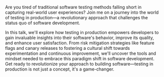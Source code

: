 Are you tired of traditional software testing methods falling short in capturing real-world user experiences?
Join me on a journey into the world of testing in production—a revolutionary approach that challenges the status quo of software development.

In this talk, we'll explore how testing in production empowers developers to gain invaluable insights into their software's behavior, improve its quality, and enhance user satisfaction. 
From risk mitigation strategies like feature flags and canary releases to fostering a cultural shift towards experimentation and continuous improvement,
we'll uncover the tools and mindset needed to embrace this paradigm shift in software development.
Get ready to revolutionize your approach to building software—testing in production is not just a concept, it's a game-changer.